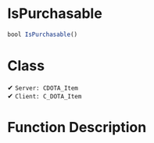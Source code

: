 # IsPurchasable
```js
bool IsPurchasable()
```
# Class
✔ `Server: CDOTA_Item`  
✔ `Client: C_DOTA_Item`  

# Function Description

